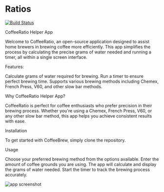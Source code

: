 # Ratios
[![Build Status](https://travis-ci.org/johnmahlon/Coffee-Ratio.svg?branch=master)](https://travis-ci.org/johnmahlon/Coffee-Ratio)



CoffeeRatio Helper App

Welcome to CoffeeRatio, an open-source application designed to assist home brewers in brewing coffee more efficiently. This app simplifies the process by calculating the precise grams of water needed and running a timer, all within a single screen interface.

Features:

Calculate grams of water required for brewing.
Run a timer to ensure perfect brewing time.
Supports various brewing methods including Chemex, French Press, V60, and other slow bar methods. 

Why CoffeeRatio Helper App?

CoffeeRatio is perfect for coffee enthusiasts who prefer precision in their brewing process. Whether you're using a Chemex, French Press, V60, or any other slow bar method, this app helps you achieve consistent results with ease.

Installation

To get started with CoffeeBrew, simply clone the repository.

Usage

Choose your preferred brewing method from the options available.
Enter the amount of coffee grounds you are using.
The app will calculate and display the grams of water needed.
Start the timer to track the brewing process accurately.


![app screenshot](screenshot.png)

